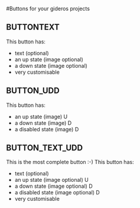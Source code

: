 #Buttons for your gideros projects

## BUTTONTEXT
This button has:
- text (optional)
- an up state (image optional)
- a down state (image optional)
- very customisable

## BUTTON_UDD
This button has:
- an up state (image) U
- a down state (image) D
- a disabled state (image) D

## BUTTON_TEXT_UDD
This is the most complete button :-)
This button has:
- text (optional)
- an up state (image optional) U
- a down state (image optional) D
- a disabled state (image optional) D
- very customisable
